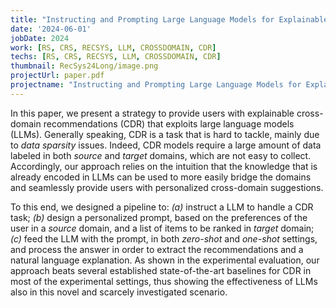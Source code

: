 ```yaml
---
title: "Instructing and Prompting Large Language Models for Explainable Cross-domain Recommendations"
date: '2024-06-01'
jobDate: 2024
work: [RS, CRS, RECSYS, LLM, CROSSDOMAIN, CDR]
techs: [RS, CRS, RECSYS, LLM, CROSSDOMAIN, CDR]
thumbnail: RecSys24Long/image.png
projectUrl: paper.pdf
projectname: "Instructing and Prompting Large Language Models for Explainable Cross-domain Recommendations"
---
```


In this paper, we present a strategy to provide users with explainable cross-domain recommendations (CDR) that exploits large language models (LLMs). Generally speaking, CDR is a task that is hard to tackle, mainly due to *data sparsity* issues. Indeed, CDR models require a large amount of data labeled in both *source* and *target* domains, which are not easy to collect. Accordingly, our approach relies on the intuition that the knowledge that is already encoded in LLMs can be used to more easily bridge the domains and seamlessly provide users with personalized cross-domain suggestions. 

To this end, we designed a pipeline to: *(a)* instruct a LLM to handle a CDR task; *(b)* design a personalized prompt, based on the preferences of the user in a *source* domain, and a list of items to be ranked in *target* domain; *(c)* feed the LLM with the prompt, in both *zero-shot* and *one-shot* settings, and process the answer in order to extract the recommendations and a natural language explanation. As shown in the experimental evaluation, our approach beats several established state-of-the-art baselines for CDR in most of the experimental settings, thus showing the effectiveness of LLMs also in this novel and scarcely investigated scenario.